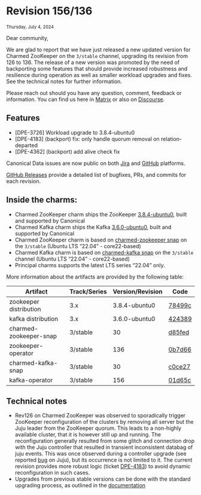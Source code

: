 # Revision 156/136
<sub>Thursday, July 4, 2024</sub>

Dear community,

We are glad to report that we have just released a new updated version for Charmed ZooKeeper on the `3/stable` channel, upgrading its revision from 126 to 136. 
The release of a new version was promoted by the need of backporting some features that 
should provide increased robustness and resilience during operation as well as smaller workload upgrades and fixes. See the technical notes for further information.

Please reach out should you have any question, comment, feedback or information. You can find us here in [Matrix](https://matrix.to/#/#charmhub-data-platform:ubuntu.com) or also on [Discourse](https://discourse.charmhub.io/).

## Features

* [DPE-3726] Workload upgrade to 3.8.4-ubuntu0
* [DPE-4183] (backport) fix: only handle quorum removal on relation-departed
* [DPE-4362] (backport) add alive check fix

Canonical Data issues are now public on both [Jira](https://warthogs.atlassian.net/jira/software/c/projects/DPE/issues/) 
and [GitHub](https://github.com/canonical/kafka-operator/issues) platforms.

[GitHub Releases](https://github.com/canonical/kafka-operator/releases) provide a detailed list of bugfixes, PRs, and commits for each revision.

## Inside the charms:

* Charmed ZooKeeper charm ships the ZooKeeper [3.8.4-ubuntu0](https://launchpad.net/zookeeper-releases/3.x/3.8.4-ubuntu0), built and supported by Canonical
* Charmed Kafka charm ships the Kafka [3.6.0-ubuntu0](https://launchpad.net/kafka-releases/3.x/3.6.0-ubuntu0), built and supported by Canonical
* Charmed ZooKeeper charm is based on [charmed-zookeeper snap](https://snapcraft.io/charmed-zookeeper) on the `3/stable` (Ubuntu LTS “22.04” - core22-based)
* Charmed Kafka charm is based on [charmed-kafka snap](https://snapcraft.io/charmed-kafka) on the `3/stable` channel (Ubuntu LTS “22.04” - core22-based)
* Principal charms supports the latest LTS series “22.04” only.

More information about the artifacts are provided by the following table:

| Artifact               | Track/Series | Version/Revision | Code                                                                                                                |
|------------------------|--------------|------------------|---------------------------------------------------------------------------------------------------------------------|
| zookeeper distribution | 3.x          | 3.8.4-ubuntu0    | [78499c](https://git.launchpad.net/zookeeper-releases/tree/?h=lp-3.8.4&id=78499c9f4d4610f9fb963afdad1ffd1aab2a96b8) |
| kafka distribution     | 3.x          | 3.6.0-ubuntu0    | [424389](https://git.launchpad.net/kafka-releases/tree/?h=lp-3.6.0&id=424389bb8f230beaef4ccb94aca464b5d22ac310)     |
| charmed-zookeeper-snap | 3/stable     | 30               | [d85fed](https://github.com/canonical/charmed-zookeeper-snap/tree/d85fed4c2f83d99dbc028ff10c2e38915b6cdf04)         |        
| zookeeper-operator     | 3/stable     | 136              | [0b7d66](https://github.com/canonical/zookeeper-operator/tree/0b7d66170d80e23804032034119a419f174bb965)             | 
| charmed-kafka-snap     | 3/stable     | 30               | [c0ce27](https://github.com/canonical/charmed-kafka-snap/tree/c0ce275f70f688e66f10f295456d2b5ff33d4f64)             |  
| kafka-operator         | 3/stable     | 156              | [01d65c](https://github.com/canonical/kafka-operator/tree/01d65c3444b593d5f18d197a6514421afd3f2bc6)                 |   


## Technical notes

* Rev126 on Charmed ZooKeeper was observed to sporadically trigger ZooKeeper reconfiguration of the clusters by removing all server but the Juju leader from the ZooKeeper quorum. This leads to a 
  non-highly available cluster, that it is however still up and running. 
  The reconfiguration generally resulted from some glitch and connection drop with the Juju controller that resulted in transient inconsistent 
  databag of juju events. This was once observed during a controller upgrade  (see reported [bug](https://bugs.launchpad.net/juju/+bug/2053055) on Juju), but its occurrence is not limited to it. 
  The current revision provides more robust logic (ticket [DPE-4183](https://warthogs.atlassian.net/browse/DPE-4183)) to avoid dynamic reconfiguration in such cases.  
* Upgrades from previous stable versions can be done with the standard upgrading process, as outlined in the [documentation](/t/charmed-kafka-documentation-how-to-upgrade/11814)
